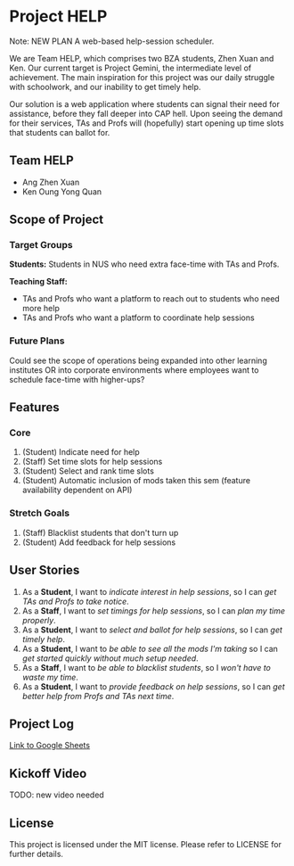 # Project HELP

Note: NEW PLAN
A web-based help-session scheduler.

We are Team HELP, which comprises two BZA students, Zhen Xuan and Ken.
Our current target is Project Gemini, the intermediate level of achievement. The
main inspiration for this project was our daily struggle with schoolwork, and 
our inability to get timely help. 

Our solution is a web application where students can signal their need for 
assistance, before they fall deeper into CAP hell. Upon seeing the demand for
their services, TAs and Profs will (hopefully) start opening up time slots that
students can ballot for.  

## Team HELP
- Ang Zhen Xuan
- Ken Oung Yong Quan

## Scope of Project
### Target Groups
**Students:** Students in NUS who need extra face-time with TAs and Profs.

**Teaching Staff:** 
- TAs and Profs who want a platform to reach out to students who need more
help
- TAs and Profs who want a platform to coordinate help sessions

### Future Plans
Could see the scope of operations being expanded into other learning institutes
OR into corporate environments where employees want to schedule face-time with
higher-ups?

## Features
### Core

1. (Student) Indicate need for help
2. (Staff)   Set time slots for help sessions
3. (Student) Select and rank time slots
4. (Student) Automatic inclusion of mods taken this sem (feature availability 
dependent on API)

### Stretch Goals

1. (Staff)   Blacklist students that don't turn up
2. (Student) Add feedback for help sessions

## User Stories
1. As a **Student**, I want to *indicate interest in help sessions*, so I can 
*get TAs and Profs to take notice*.
2. As a **Staff**, I want to *set timings for help sessions*, so I can *plan my*
*time properly*.
3. As a **Student**, I want to *select and ballot for help sessions*, so I can
*get timely help*.
4. As a **Student**, I want to *be able to see all the mods I'm taking* so I 
can *get started quickly without much setup needed*.
5. As a **Staff**, I want to *be able to blacklist students*, so I *won't have
to waste my time*.
6. As a **Student**, I want to *provide feedback on help sessions*, so I can 
*get better help from Profs and TAs next time*.

## Project Log
[Link to Google Sheets](https://docs.google.com/spreadsheets/d/1irWFqA-WFoaXJmSb0RhwxuIm9TfVC-xpZLDoqmZmDJ4/edit?usp=sharing)

## Kickoff Video
TODO: new video needed

## License
This project is licensed under the MIT license. Please refer to LICENSE for further details.
